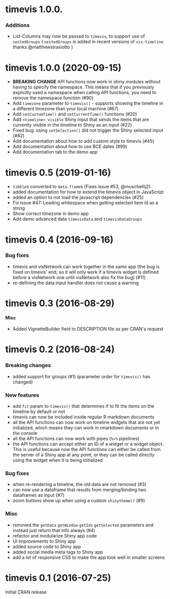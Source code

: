 # timevis 1.0.0.

### Additions

- List-Columns may now be passed to `timevis`, to support use of `nestedGroups` 
  ( `nestedGroups` is added in recent versions of `vis-timeline` thanks @matthewstrasiotto )

# timevis 1.0.0 (2020-09-15)

- **BREAKING CHANGE** API functions now work in shiny modules without having to specify the namespace. This means that if you previously explicitly used a namespace when calling API functions, you need to remove the namespace function (#90)
- Add `timezone` parameter to `timevis()` - supports showing the timeline in a different timezone than your local machine (#67)
- Add `setCustomTime()` and `setCurrentTime()` functions (#20)
- Add `<timeline>_visible` Shiny input that sends the items that are currently visible in the timeline to Shiny as an input (#22)
- Fixed bug: using `setSelection()` did not trigger the Shiny selected input (#82)
- Add documentation about how to add custom style to timevis (#45)
- Add documentation about how to use BCE dates (#99)
- Add documentation tab to the demo app

# timevis 0.5 (2019-01-16)

- `tibble`s converted to `data.frame`s (Fixes issue #53, @muschellij2).
- added documentation for how to extend the timevis object in JavaScript
- added an option to not load the javascript dependencies (#25)
- Fix issue #47: Leading whitespace when getting selected item Id as a string
- Show correct timezone in demo app
- Add demo advanced data `timevisData` and `timevisDataGroups`

# timevis 0.4 (2016-09-16)

### Bug fixes

- timevis and visNetwork can work together in the same app (the bug is fixed on timevis' end, so it will only work if a timevis widget is defined before a visNetwork one until visNetwork also fix the bug) (#11)
- re-defining the data input handler does not cause a warning 

# timevis 0.3 (2016-08-29)

#### Misc

- Added VignetteBuilder field to DESCRIPTION file as per CRAN's request

# timevis 0.2 (2016-08-24)

### Breaking changes

- added support for groups (#1) (parameter order for `timevis()` has changed)

### New features

- add `fit` param to `timevis()` that determines if to fit the items on the timeline by default or not
- timevis can now be included inside regular R markdown documents
- all the API functions can now work on timeline widgets that are not yet initialized, which means they can work in rmarkdown documents or in the console
- all the API functions can now work with pipes (`%>%` pipelines)
- the API functions can accept either an ID of a widget or a widget object. This is useful because now the API functions can either be called from the server of a Shiny app at any point, or they can be called directly using the widget when it is being initialized

### Bug fixes

- when re-rendering a timeline, the old data are not removed (#3)
- can now use a dataframe that results from merging/binding two dataframes as input (#7)
- zoom buttons show up when using a custom `shinytheme()` (#9)

### Misc

- removed the `getData` `getWindow` `getIds` `getSelected` parameters and instead just return that info always (#4)
- refactor and modularize Shiny app code
- UI improvements to Shiny app
- added source code to Shiny app
- added social media meta tags to Shiny app 
- add a lot of responsive CSS to make the app look well in smaller screens

# timevis 0.1 (2016-07-25)

Initial CRAN release
